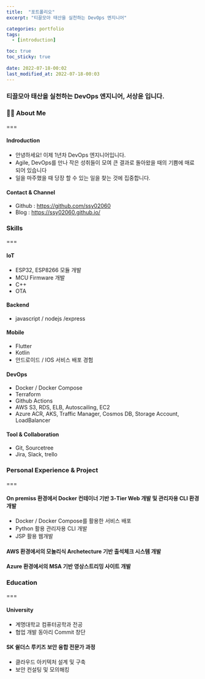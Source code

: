 ```yaml
---
title:  "포트폴리오"
excerpt: "티끌모아 태산을 실천하는 DevOps 엔지니어"

categories: portfolio
tags:
  - [introduction]

toc: true
toc_sticky: true
 
date: 2022-07-18-00:02
last_modified_at: 2022-07-18-00:03
---
```

### 티끌모아 태산을 실천하는 DevOps 엔지니어, 서상윤 입니다.
### 👨‍💻 About Me
===
#### Indroduction
- 안녕하세요! 이제 1년차 DevOps 엔지니어입니다.
- Agile, DevOps를 만나 작은 성취들이 모여 큰 결과로 돌아왔을 때의 기쁨에 매료되어 있습니다
- 일을 마주했을 때 당장 할 수 있는 일을 찾는 것에 집중합니다.

#### Contact & Channel
- Github : https://github.com/ssy02060
- Blog   : https://ssy02060.github.io/

### Skills
===
#### IoT
- ESP32, ESP8266 모듈 개발
- MCU Firmware 개발
- C++
- OTA
#### Backend
- javascript / nodejs /express
#### Mobile
- Flutter
- Kotlin
- 안드로이드 / IOS 서비스 배포 경험
#### DevOps
- Docker / Docker Compose
- Terraform
- Github Actions
- AWS S3, RDS, ELB, Autoscailing, EC2
- Azure ACR, AKS, Traffic Manager, Cosmos DB, Storage Account, LoadBalancer 
#### Tool & Collaboration 
- Git, Sourcetree
- Jira, Slack, trello

### Personal Experience & Project
===
#### On premiss 환경에서 Docker 컨테이너 기반 3-Tier Web 개발 및 관리자용 CLI 환경 개발
- Docker / Docker Compose를 활용한 서비스 배포
- Python 활용 관리자용 CLI 개발
- JSP 활용 웹개발

#### AWS 환경에서의 모놀리식 Archetecture 기반 출석체크 시스템 개발

#### Azure 환경에서의 MSA 기반 영상스트리밍 사이트 개발

### Education
===
#### University
- 계명대학교 컴퓨터공학과 전공
- 협업 개발 동아리 Commit 창단

#### SK 쉴더스 루키즈 보안 융합 전문가 과정
- 클라우드 아키텍처 설계 및 구축
- 보안 컨설팅 및 모의해킹